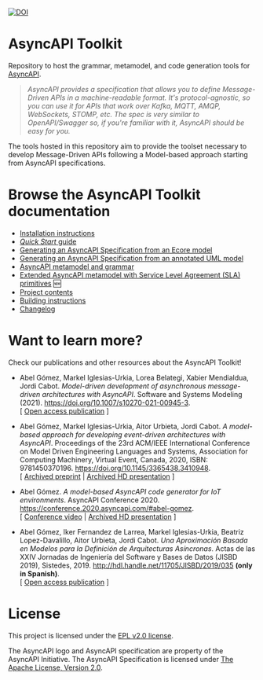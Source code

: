 [![DOI](https://zenodo.org/badge/DOI/10.5281/zenodo.6417533.svg)](https://doi.org/10.5281/zenodo.6417533)

# AsyncAPI Toolkit
Repository to host the grammar, metamodel, and code generation tools for [AsyncAPI](https://www.asyncapi.com). 

> _AsyncAPI provides a specification that allows you to define Message-Driven APIs in a machine-readable format. It's protocol-agnostic, so you can use it for APIs that work over Kafka, MQTT, AMQP, WebSockets, STOMP, etc. The spec is very similar to OpenAPI/Swagger so, if you're familiar with it, AsyncAPI should be easy for you._

The tools hosted in this repository aim to provide the toolset necessary to develop Message-Driven APIs following a Model-based approach starting from AsyncAPI specifications.

# Browse the AsyncAPI Toolkit documentation

* [Installation instructions](doc/Installation.md)
* [_Quick Start_ guide](doc/QuickStart.md)
* [Generating an AsyncAPI Specification from an Ecore model](doc/AsyncApiFromEcore.md)
* [Generating an AsyncAPI Specification from an annotated UML model](doc/AsyncApiFromUml.md)
* [AsyncAPI metamodel and grammar](doc/MetamodelAndGrammar.md)
* [Extended AsyncAPI metamodel with Service Level Agreement (SLA) primitives](doc/SlaMetamodelAndGrammar.md) :new:
* [Project contents](doc/Contents.md)
* [Building instructions](doc/Building.md)
* [Changelog](doc/Changelog.md)

# Want to learn more?

Check our publications and other resources about the AsyncAPI Toolkit!

* Abel Gómez, Markel Iglesias-Urkia, Lorea Belategi, Xabier Mendialdua, Jordi Cabot. _Model-driven development of asynchronous message-driven architectures with AsyncAPI_. Software and Systems Modeling (2021). https://doi.org/10.1007/s10270-021-00945-3. <br/>
[ [Open access publication](https://doi.org/10.1007/s10270-021-00945-3) ]

* Abel Gómez, Markel Iglesias-Urkia, Aitor Urbieta, Jordi Cabot. _A model-based approach for developing event-driven architectures with AsyncAPI_. Proceedings of the 23rd ACM/IEEE International Conference on Model Driven Engineering Languages and Systems, Association for Computing Machinery, Virtual Event, Canada, 2020, ISBN: 9781450370196. https://doi.org/10.1145/3365438.3410948. <br/>
[ [Archived preprint](https://abel.gomez.llana.me/wp-content/uploads/2020/10/gomez-models-2020.pdf) | [Archived HD presentation](https://www.youtube.com/watch?v=QA90H4uqfa8) ]

* Abel Gómez. _A model-based AsyncAPI code generator for IoT environments_. AsyncAPI Conference 2020. https://conference.2020.asyncapi.com/#abel-gomez. <br/>
[ [Conference video](https://youtu.be/oMSzGc5bDr4?t=3221) | [Archived HD presentation](https://www.youtube.com/watch?v=ModM3EPpFEs) ]

* Abel Gómez, Iker Fernandez de Larrea, Markel Iglesias-Urkia, Beatriz Lopez-Davalillo, Aitor Urbieta, Jordi Cabot. _Una Aproximación Basada en Modelos para la Definición de Arquitecturas Asíncronas_. Actas de las XXIV Jornadas de Ingeniería del Software y Bases de Datos (JISBD 2019), Sistedes, 2019. http://hdl.handle.net/11705/JISBD/2019/035 **(only in Spanish)**.<br/>
[ [Open access publication](http://hdl.handle.net/11705/JISBD/2019/035) ]

# License

This project is licensed under the [EPL v2.0 license](LICENSE.txt).

The AsyncAPI logo and AsyncAPI specification are property of the AsyncAPI Initiative.
The AsyncAPI Specification is licensed under [The Apache License, Version 2.0](https://www.apache.org/licenses/LICENSE-2.0.html).